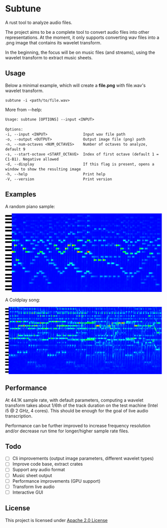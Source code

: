 # Subtune

A rust tool to analyze audio files.

The project aims to be a complete tool to convert audio files into other representations. At the moment, it only
supports converting wav files into a .png image that contains its wavelet transform.

In the beginning, the focus will be on music files (and streams), using the wavelet transform to extract music sheets.

## Usage

Below a minimal example, which will create a **file.png** with file.wav's wavelet transform.

```
subtune -i <path/to/file.wav> 
```

More from --help:

```
Usage: subtune [OPTIONS] --input <INPUT>

Options:
-i, --input <INPUT>                Input wav file path
-o, --output <OUTPUT>              Output image file (png) path
-n, --num-octaves <NUM_OCTAVES>    Number of octaves to analyze, default 9
-s, --start-octave <START_OCTAVE>  Index of first octave (default 1 = C1-B1). Negative allowed
-d, --display                      If this flag is present, opens a window to show the resulting image
-h, --help                         Print help
-V, --version                      Print version
```

## Examples

A random piano sample:

![piano](outputs/piano.png)

A Coldplay song:

![coldplay](outputs/coldplay.png)

## Performance

At 44.1K sample rate, with default parameters, computing a wavelet transform takes about 1/6th of the track duration on
the test machine (Intel i5 @ 2 GHz, 4 cores). This should be enough for the goal of live audio transcription.

Performance can be further improved to increase frequency resolution and/or decrease run time for
longer/higher sample rate files.

## Todo

- [ ] Cli improvements (output image parameters, different wavelet types)
- [ ] Improve code base, extract crates
- [ ] Support any audio format
- [ ] Music sheet output
- [ ] Performance improvements (GPU support)
- [ ] Transform live audio
- [ ] Interactive GUI

## License

This project is licensed under [Apache 2.0 License](LICENSE)


